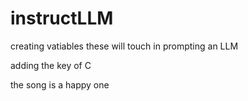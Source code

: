 # instructLLM
creating vatiables these will touch in prompting an LLM 

adding the key of C


the song is a happy one

